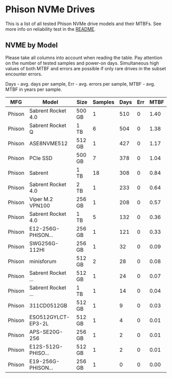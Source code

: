 Phison NVMe Drives
==================

This is a list of all tested Phison NVMe drive models and their MTBFs. See more
info on reliability test in the [README](https://github.com/bsdhw/SMART).

NVME by Model
------------

Please take all columns into account when reading the table. Pay attention on the
number of tested samples and power-on days. Simultaneous high values of both MTBF
and errors are possible if only rare drives in the subset encounter errors.

Days - avg. days per sample,
Err  - avg. errors per sample,
MTBF - avg. MTBF in years per sample.

| MFG       | Model              | Size   | Samples | Days  | Err   | MTBF |
|-----------|--------------------|--------|---------|-------|-------|------|
| Phison    | Sabrent Rocket 4.0 | 500 GB | 1       | 510   | 0     | 1.40   |
| Phison    | Sabrent Rocket Q   | 1 TB   | 6       | 504   | 0     | 1.38   |
| Phison    | ASE8NVME512        | 512 GB | 1       | 427   | 0     | 1.17   |
| Phison    | PCIe SSD           | 500 GB | 7       | 378   | 0     | 1.04   |
| Phison    | Sabrent            | 1 TB   | 18      | 308   | 0     | 0.84   |
| Phison    | Sabrent Rocket 4.0 | 2 TB   | 1       | 233   | 0     | 0.64   |
| Phison    | Viper M.2 VPN100   | 256 GB | 1       | 208   | 0     | 0.57   |
| Phison    | Sabrent Rocket 4.0 | 1 TB   | 5       | 132   | 0     | 0.36   |
| Phison    | E12-256G-PHISON... | 256 GB | 1       | 121   | 0     | 0.33   |
| Phison    | SWG256G-112HI      | 256 GB | 1       | 32    | 0     | 0.09   |
| Phison    | minisforum         | 512 GB | 2       | 28    | 0     | 0.08   |
| Phison    | Sabrent Rocket ... | 512 GB | 1       | 24    | 0     | 0.07   |
| Phison    | Sabrent Rocket ... | 1 TB   | 1       | 14    | 0     | 0.04   |
| Phison    | 311CD0512GB        | 512 GB | 1       | 9     | 0     | 0.03   |
| Phison    | ESO512GYLCT-EP3-2L | 512 GB | 1       | 4     | 0     | 0.01   |
| Phison    | APS-SE20G-256      | 256 GB | 1       | 2     | 0     | 0.01   |
| Phison    | E12S-512G-PHISO... | 512 GB | 1       | 2     | 0     | 0.01   |
| Phison    | E19-256G-PHISON... | 256 GB | 1       | 0     | 0     | 0.00   |

